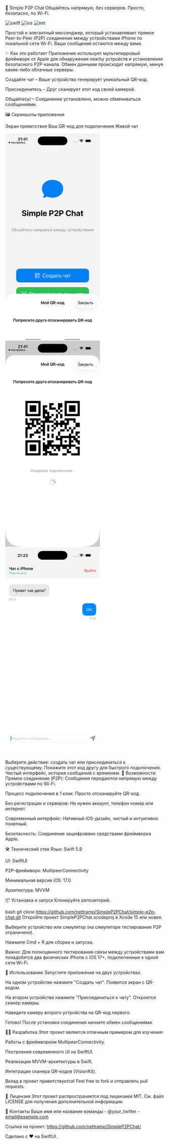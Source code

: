 
📱 Simple P2P Chat
Общайтесь напрямую, без серверов. Просто, безопасно, по Wi-Fi.

<img src="https://img.shields.io/badge/Swift-6.2-orange?style=flat&logo=swift" alt="swift"> 
<img src="https://img.shields.io/badge/Platform-iOS_26+-blue " alt="ios">
<img src="https://img.shields.io/badge/License-MIT-lightgrey" alt="mit">

Простой и элегантный мессенджер, который устанавливает прямое Peer-to-Peer (P2P) соединение между устройствами iPhone по локальной сети Wi-Fi. Ваши сообщения остаются между вами.

✨ Как это работает
Приложение использует мультипирровый фреймворк от Apple для обнаружения nearby устройств и установления безопасного P2P-канала. Обмен данными происходит напрямую, минуя какие-либо облачные серверы.

Создайте чат – Ваше устройство генерирует уникальный QR-код.

Присоединитесь – Друг сканирует этот код своей камерой.

Общайтесь! – Соединение установлено, можно обмениваться сообщениями.

🖼️ Скриншоты приложения

Экран приветствия          Ваш QR-код для подключения             Живой чат

<img src="scr0.png" width="300" />  <img src="scr1.png" width="300" />  <img src="scr2.png" width="300" />

Выберите действие: создать чат или присоединиться к существующему.	Покажите этот код другу для быстрого подключения.	Чистый интерфейс, история сообщений с временем.
🚀 Возможности
Прямое соединение (P2P): Сообщения передаются напрямую между устройствами по Wi-Fi.

Процесс подключения в 1 клик: Просто отсканируйте QR-код.

Без регистрации и серверов: Не нужен аккаунт, телефон номер или интернет.

Современный интерфейс: Нативный iOS-дизайн, чистый и интуитивно понятный.

Безопасность: Соединение зашифровано средствами фреймворка Apple.

🛠️ Технический стек
Язык: Swift 5.9

UI: SwiftUI

P2P-фреймворк: MultipeerConnectivity

Минимальная версия iOS: 17.0

Архитектура: MVVM

📦 Установка и запуск
Клонируйте репозиторий:

bash
git clone https://github.com/nettramp/SimpleP2PChat/simple-p2p-chat.git
Откройте проект SimpleP2PChat.xcodeproj в Xcode 15 или новее.

Выберите устройство или симулятор (на симуляторе тестирование P2P ограничено).

Нажмите Cmd + R для сборки и запуска.

Важно: Для полноценного тестирования связи между устройствами вам понадобятся два физических iPhone с iOS 17+, подключенные к одной сети Wi-Fi.

🎯 Использование
Запустите приложение на двух устройствах.

На одном устройстве нажмите "Создать чат". Появится экран с QR-кодом.

На втором устройстве нажмите "Присоединиться к чату". Откроется сканер камеры.

Наведите камеру второго устройства на QR-код первого.

Готово! После установки соединения начните обмен сообщениями.

👨‍💻 Разработка
Этот проект является отличным примером для изучения:

Работы с фреймворком MultipeerConnectivity.

Построения современного UI на SwiftUI.

Реализации MVVM-архитектуры в Swift.

Интеграции сканера QR-кодов (VisionKit).

Вклад в проект приветствуется! Feel free to fork и отправлять pull requests.

📄 Лицензия
Этот проект распространяется под лицензией MIT. См. файл LICENSE для получения дополнительной информации.

🤝 Контакты
Ваше имя или название команды - @your_twitter - email@example.com

Ссылка на проект: https://github.com/nettramp/SimpleP2PChat/

Сделано с ❤️ на SwiftUI.

